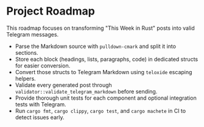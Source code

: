 # Project Roadmap

This roadmap focuses on transforming "This Week in Rust" posts into valid Telegram messages.

- Parse the Markdown source with `pulldown-cmark` and split it into sections.
- Store each block (headings, lists, paragraphs, code) in dedicated structs for easier conversion.
- Convert those structs to Telegram Markdown using `teloxide` escaping helpers.
- Validate every generated post through `validator::validate_telegram_markdown` before sending.
- Provide thorough unit tests for each component and optional integration tests with Telegram.
- Run `cargo fmt`, `cargo clippy`, `cargo test`, and `cargo machete` in CI to detect issues early.
